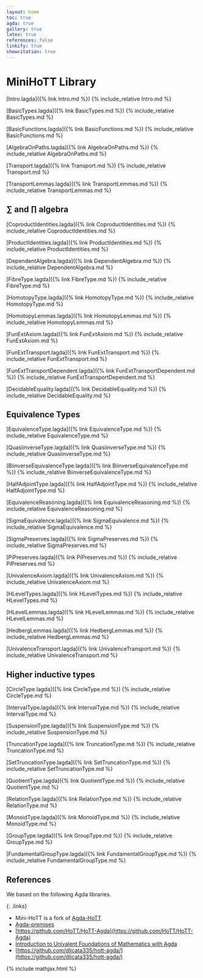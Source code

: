 ```yaml
---
layout: home
toc: true
agda: true
gallery: true
latex: true
references: false
linkify: true
showcitation: true
---
```


# MiniHoTT Library

[Intro.lagda]({% link Intro.md %})
{% include_relative Intro.md  %}

[BasicTypes.lagda]({% link BasicTypes.md %})
{% include_relative BasicTypes.md %}

[BasicFunctions.lagda]({% link BasicFunctions.md %})
{% include_relative BasicFunctions.md %}

[AlgebraOnPaths.lagda]({% link AlgebraOnPaths.md %})
{% include_relative AlgebraOnPaths.md %}

[Transport.lagda]({% link Transport.md %})
{% include_relative Transport.md %}

[TransportLemmas.lagda]({% link TransportLemmas.md %})
{% include_relative TransportLemmas.md %}

## ∑ and ∏ algebra

[CoproductIdentities.lagda]({% link CoproductIdentities.md %})
{% include_relative CoproductIdentities.md %}

[ProductIdentities.lagda]({% link ProductIdentities.md %})
{% include_relative ProductIdentities.md %}

[DependentAlgebra.lagda]({% link DependentAlgebra.md %})
{% include_relative DependentAlgebra.md %}

[FibreType.lagda]({% link FibreType.md %})
{% include_relative FibreType.md %}

[HomotopyType.lagda]({% link HomotopyType.md %})
{% include_relative HomotopyType.md %}

[HomotopyLemmas.lagda]({% link HomotopyLemmas.md %})
{% include_relative HomotopyLemmas.md %}

[FunExtAxiom.lagda]({% link FunExtAxiom.md %})
{% include_relative FunExtAxiom.md %}

[FunExtTransport.lagda]({% link FunExtTransport.md %})
{% include_relative FunExtTransport.md %}

[FunExtTransportDependent.lagda]({% link FunExtTransportDependent.md %})
{% include_relative FunExtTransportDependent.md %}

[DecidableEquality.lagda]({% link DecidableEquality.md %})
{% include_relative DecidableEquality.md %}

## Equivalence Types

[EquivalenceType.lagda]({% link EquivalenceType.md %})
{% include_relative EquivalenceType.md %}

[QuasiinverseType.lagda]({% link QuasiinverseType.md %})
{% include_relative QuasiinverseType.md %}

[BiinverseEquivalenceType.lagda]({% link BiinverseEquivalenceType.md %})
{% include_relative BiinverseEquivalenceType.md %}

[HalfAdjointType.lagda]({% link HalfAdjointType.md %})
{% include_relative HalfAdjointType.md %}


[EquivalenceReasoning.lagda]({% link EquivalenceReasoning.md %})
{% include_relative EquivalenceReasoning.md %}

[SigmaEquivalence.lagda]({% link SigmaEquivalence.md %})
{% include_relative SigmaEquivalence.md %}

[SigmaPreserves.lagda]({% link SigmaPreserves.md %})
{% include_relative SigmaPreserves.md %}

[PiPreserves.lagda]({% link PiPreserves.md %})
{% include_relative PiPreserves.md %}

[UnivalenceAxiom.lagda]({% link UnivalenceAxiom.md %})
{% include_relative UnivalenceAxiom.md %}

[HLevelTypes.lagda]({% link HLevelTypes.md %})
{% include_relative HLevelTypes.md %}

[HLevelLemmas.lagda]({% link HLevelLemmas.md %})
{% include_relative HLevelLemmas.md %}

[HedbergLemmas.lagda]({% link HedbergLemmas.md %})
{% include_relative HedbergLemmas.md %}

[UnivalenceTransport.lagda]({% link UnivalenceTransport.md %})
{% include_relative UnivalenceTransport.md %}

## Higher inductive types

[CircleType.lagda]({% link CircleType.md %})
{% include_relative CircleType.md %}

[IntervalType.lagda]({% link IntervalType.md %})
{% include_relative IntervalType.md %}

[SuspensionType.lagda]({% link SuspensionType.md %})
{% include_relative SuspensionType.md %}

[TruncationType.lagda]({% link TruncationType.md %})
{% include_relative TruncationType.md %}

[SetTruncationType.lagda]({% link SetTruncationType.md %})
{% include_relative SetTruncationType.md %}

[QuotientType.lagda]({% link QuotientType.md %})
{% include_relative QuotientType.md %}

[RelationType.lagda]({% link RelationType.md %})
{% include_relative RelationType.md %}

[MonoidType.lagda]({% link MonoidType.md %})
{% include_relative MonoidType.md %}

[GroupType.lagda]({% link GroupType.md %})
{% include_relative GroupType.md %}

[FundamentalGroupType.lagda]({% link FundamentalGroupType.md %})
{% include_relative FundamentalGroupType.md %}

## References

We based on the following Agda libraries.

{: .links}

  - Mini-HoTT is a fork of [Agda-HoTT](https://mroman42.github.io/ctlc/agda-hott/Total.html)
  - [Agda-premises](https://hub.darcs.net/gylterud/agda-premises)
  - [https://github.com/HoTT/HoTT-Agda](https://github.com/HoTT/HoTT-Agda)
  - [Introduction to Univalent Foundations of Mathematics with Agda](https://www.cs.bham.ac.uk/~mhe/HoTT-UF-in-Agda-Lecture-Notes/)
  - [https://github.com/dlicata335/hott-agda/](https://github.com/dlicata335/hott-agda/)


{% include mathjax.html %}
